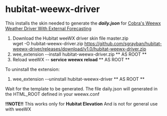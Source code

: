 # hubitat-weewx-driver
This installs the skin needed to generate the **_daily.json_** for [Cobra's Weewx Weather Driver With External Forecasting](https://community.hubitat.com/t/updated-weewx-weather-driver-with-external-forecasting/2226/143)

1. Download the Hubitat weeWX driver skin file master.zip<br>
   wget -O hubitat-weewx-driver.zip https://github.com/sgrayban/hubitat-weewx-driver/releases/download/v1.0/hubitat-weewx-driver.zip
1. wee_extension --install hubitat-weewx-driver.zip ** AS ROOT **
1. Reload weeWX -- **service weewx reload** ** AS ROOT **

To uninstall the extension:
1. wee_extension --uninstall hubitat-weewx-driver ** AS ROOT **

Wait for the template to be generated. The file daily.json will generated in the HTML_ROOT defined in your weewx.conf

**!!NOTE!!** This works only for **Hubitat Elevation** And is not for general use with weeWX
